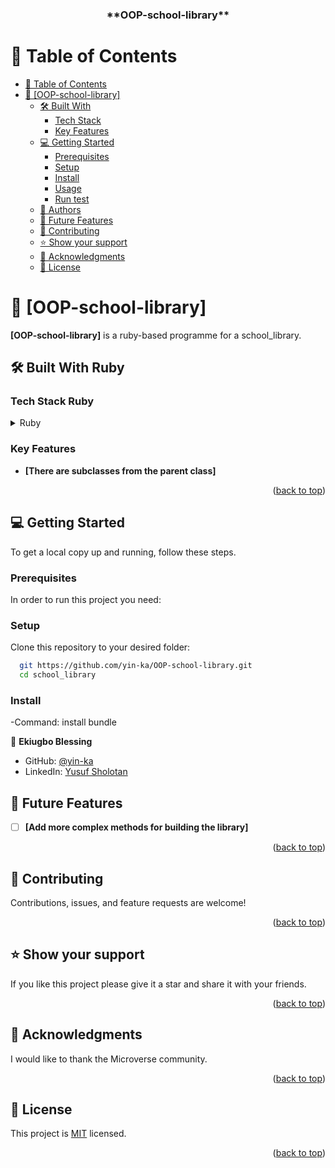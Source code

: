 <a name="readme-top"></a>

<div align="center">

  <h3><b>**OOP-school-library**</b></h3>

</div>

# 📗 Table of Contents

- [📗 Table of Contents](#-table-of-contents)
- [📖 \[OOP-school-library\] ](#-OOP-school-library)
  - [🛠 Built With ](#-built-with-)
    - [Tech Stack ](#tech-stack-)
    - [Key Features ](#key-features-)
  - [💻 Getting Started ](#-getting-started-)
    - [Prerequisites](#prerequisites)
    - [Setup](#setup)
    - [Install](#install)
    - [Usage](#usage)
    - [Run test](#run-test)
  - [👥 Authors ](#-authors-)
  - [🔭 Future Features ](#-future-features-)
  - [🤝 Contributing ](#-contributing-)
  - [⭐️ Show your support ](#️-show-your-support-)
  - [🙏 Acknowledgments ](#-acknowledgments-)
  - [📝 License ](#-license-)

# 📖 [OOP-school-library] <a name="about-project"></a>

**[OOP-school-library]** is a ruby-based programme for a school_library.

## 🛠 Built With <a name="built-with">Ruby</a>

### Tech Stack <a name="tech-stack">Ruby</a>

<details>
  <summary>Ruby</summary>
</details>

### Key Features <a name="key-features"></a>

- **[There are subclasses from the parent class]**

<p align="right">(<a href="#readme-top">back to top</a>)</p>

## 💻 Getting Started <a name="getting-started"></a>

To get a local copy up and running, follow these steps.

### Prerequisites

In order to run this project you need:

### Setup

Clone this repository to your desired folder:

```sh
  git https://github.com/yin-ka/OOP-school-library.git
  cd school_library
```

### Install

-Command: install bundle

<!-- AUTHORS -->

👤 **Ekiugbo Blessing**

- GitHub: [@yin-ka](https://github.com/yin-ka)
- LinkedIn: [Yusuf Sholotan](https://www.linkedin.com/in/yusuf-sholotan/)

## 🔭 Future Features <a name="future-features"></a>

- [ ] **[Add more complex methods for building the library]**

<p align="right">(<a href="#readme-top">back to top</a>)</p>

## 🤝 Contributing <a name="contributing"></a>

Contributions, issues, and feature requests are welcome!

<p align="right">(<a href="#readme-top">back to top</a>)</p>

## ⭐️ Show your support <a name="support"></a>

If you like this project please give it a star and share it with your friends.

<p align="right">(<a href="#readme-top">back to top</a>)</p>

## 🙏 Acknowledgments <a name="acknowledgements"></a>

I would like to thank the Microverse community.

<p align="right">(<a href="#readme-top">back to top</a>)</p>

## 📝 License <a name="license"></a>

This project is [MIT](https://github.com/yin-ka/OOP-school-library/blob/dev/LICENSE) licensed.

<p align="right">(<a href="#readme-top">back to top</a>)</p>
